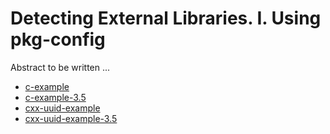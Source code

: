# Detecting External Libraries. I. Using pkg-config

Abstract to be written ...

- [c-example](c-example/)
- [c-example-3.5](c-example-3.5/)
- [cxx-uuid-example](cxx-uuid-example/)
- [cxx-uuid-example-3.5](cxx-uuid-example-3.5/)
